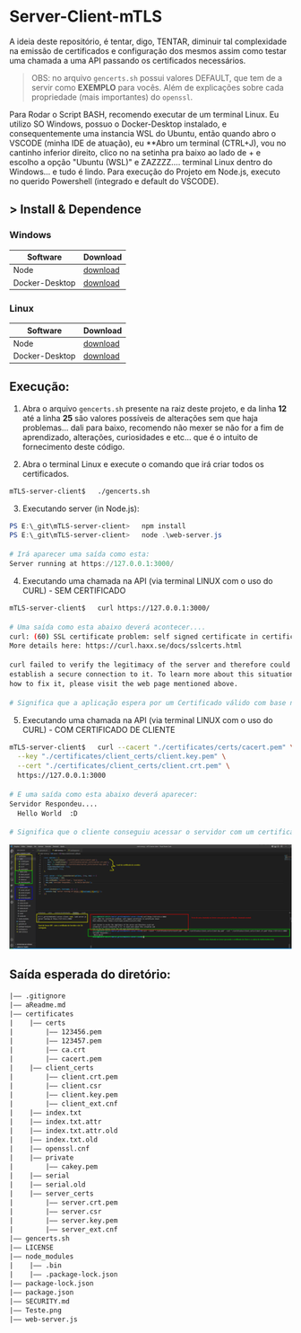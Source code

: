 # Server-Client-mTLS

A ideia deste repositório, é tentar, digo, TENTAR, diminuir tal complexidade na emissão de certificados e configuração dos mesmos assim como testar uma chamada a uma API passando os certificados necessários.

>OBS: no arquivo `gencerts.sh` possui valores DEFAULT, que tem de a servir como **EXEMPLO** para vocês. Além de explicações sobre cada propriedade (mais importantes) do `openssl`.

Para Rodar o Script BASH, recomendo executar de um terminal Linux.
Eu utilizo SO Windows, possuo o Docker-Desktop instalado, e consequentemente uma instancia WSL do Ubuntu, então quando abro o VSCODE (minha IDE de atuação), eu **Abro um terminal (CTRL+J), vou no cantinho inferior direito, clico no na setinha pra baixo ao lado de + e escolho a opção "Ubuntu (WSL)" e ZAZZZZ.... terminal Linux dentro do Windows... e tudo é lindo.
Para execução do Projeto em Node.js, executo no querido Powershell (integrado e default do VSCODE).

## > Install & Dependence
### **Windows**
| Software   | Download |
| ---       | ---      |
| Node | [download](https://nodejs.org/dist/v16.15.1/node-v16.15.1-x64.msi) |
| Docker-Desktop | [download](https://nodejs.org/dist/v16.15.1/node-v16.15.1-linux-x64.tar.xz) |

### **Linux**
| Software   | Download |
| ---       | ---      |
| Node | [download](https://nodejs.org/dist/v16.15.1/node-v16.15.1-linux-x64.tar.xz) |
| Docker-Desktop | [download](https://docs.docker.com/desktop/linux/install/) |

## Execução:

1. Abra o arquivo `gencerts.sh` presente na raiz deste projeto, e da linha **12** até a linha **25** são valores possíveis de alterações sem que haja problemas... dali para baixo, recomendo não mexer se não for a fim de aprendizado, alterações, curiosidades e etc... que é o intuito de fornecimento deste código.

2. Abra o terminal Linux e execute o comando que irá criar todos os certificados.
```bash
mTLS-server-client$   ./gencerts.sh
```

3. Executando server (in Node.js):
```powershell
PS E:\_git\mTLS-server-client>   npm install
PS E:\_git\mTLS-server-client>   node .\web-server.js 

# Irá aparecer uma saída como esta:
Server running at https://127.0.0.1:3000/
```

4. Executando uma chamada na API (via terminal LINUX com o uso do CURL) - SEM CERTIFICADO
```bash
mTLS-server-client$   curl https://127.0.0.1:3000/

# Uma saída como esta abaixo deverá acontecer....
curl: (60) SSL certificate problem: self signed certificate in certificate chain
More details here: https://curl.haxx.se/docs/sslcerts.html

curl failed to verify the legitimacy of the server and therefore could not
establish a secure connection to it. To learn more about this situation and
how to fix it, please visit the web page mentioned above.

# Significa que a aplicação espera por um Certificado válido com base na combinação de Server-CERT e CA-CERT configurado após Handshake TLS com o Servidor.
```

5. Executando uma chamada na API (via terminal LINUX com o uso do CURL) - COM CERTIFICADO DE CLIENTE
```bash
mTLS-server-client$   curl --cacert "./certificates/certs/cacert.pem" \
  --key "./certificates/client_certs/client.key.pem" \
  --cert "./certificates/client_certs/client.crt.pem" \
  https://127.0.0.1:3000

# E uma saída como esta abaixo deverá aparecer:
Servidor Respondeu....
  Hello World  :D

# Significa que o cliente conseguiu acessar o servidor com um certificado valido
```

<img src="Teste.png">

## Saída esperada do diretório:
```
|—— .gitignore
|—— aReadme.md
|—— certificates
|    |—— certs
|        |—— 123456.pem
|        |—— 123457.pem
|        |—— ca.crt
|        |—— cacert.pem
|    |—— client_certs
|        |—— client.crt.pem
|        |—— client.csr
|        |—— client.key.pem
|        |—— client_ext.cnf
|    |—— index.txt
|    |—— index.txt.attr
|    |—— index.txt.attr.old
|    |—— index.txt.old
|    |—— openssl.cnf
|    |—— private
|        |—— cakey.pem
|    |—— serial
|    |—— serial.old
|    |—— server_certs
|        |—— server.crt.pem
|        |—— server.csr
|        |—— server.key.pem
|        |—— server_ext.cnf
|—— gencerts.sh
|—— LICENSE
|—— node_modules
|    |—— .bin
|    |—— .package-lock.json
|—— package-lock.json
|—— package.json
|—— SECURITY.md
|—— Teste.png
|—— web-server.js
```